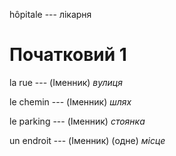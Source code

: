hôpitale --- лікарня



# Початковий 1
la rue --- (Іменник)
*вулиця*



le chemin --- (Іменник)
*шлях*



le parking --- (Іменник)
*стоянка*



un endroit --- (Іменник)
(одне) *місце*